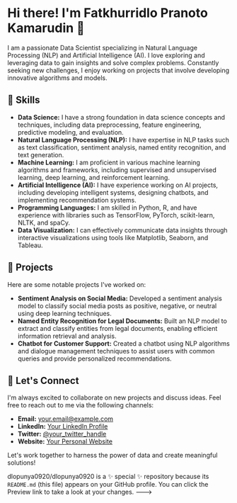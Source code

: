 # Hi there! I'm Fatkhurridlo Pranoto Kamarudin 👋

I am a passionate Data Scientist specializing in Natural Language Processing (NLP) and Artificial Intelligence (AI). I love exploring and leveraging data to gain insights and solve complex problems. Constantly seeking new challenges, I enjoy working on projects that involve developing innovative algorithms and models.

## 🔭 Skills

- **Data Science:** I have a strong foundation in data science concepts and techniques, including data preprocessing, feature engineering, predictive modeling, and evaluation.
- **Natural Language Processing (NLP):** I have expertise in NLP tasks such as text classification, sentiment analysis, named entity recognition, and text generation.
- **Machine Learning:** I am proficient in various machine learning algorithms and frameworks, including supervised and unsupervised learning, deep learning, and reinforcement learning.
- **Artificial Intelligence (AI):** I have experience working on AI projects, including developing intelligent systems, designing chatbots, and implementing recommendation systems.
- **Programming Languages:** I am skilled in Python, R, and have experience with libraries such as TensorFlow, PyTorch, scikit-learn, NLTK, and spaCy.
- **Data Visualization:** I can effectively communicate data insights through interactive visualizations using tools like Matplotlib, Seaborn, and Tableau.

## 🌱 Projects

Here are some notable projects I've worked on:

- **Sentiment Analysis on Social Media:** Developed a sentiment analysis model to classify social media posts as positive, negative, or neutral using deep learning techniques.
- **Named Entity Recognition for Legal Documents:** Built an NLP model to extract and classify entities from legal documents, enabling efficient information retrieval and analysis.
- **Chatbot for Customer Support:** Created a chatbot using NLP algorithms and dialogue management techniques to assist users with common queries and provide personalized recommendations.

## 💬 Let's Connect

I'm always excited to collaborate on new projects and discuss ideas. Feel free to reach out to me via the following channels:

- **Email:** [your.email@example.com](mailto:your.email@example.com)
- **LinkedIn:** [Your LinkedIn Profile](https://www.linkedin.com/in/your-profile)
- **Twitter:** [@your_twitter_handle](https://twitter.com/your_twitter_handle)
- **Website:** [Your Personal Website](https://www.yourwebsite.com)

Let's work together to harness the power of data and create meaningful solutions!

dlopunya0920/dlopunya0920 is a ✨ special ✨ repository because its `README.md` (this file) appears on your GitHub profile.
You can click the Preview link to take a look at your changes.
--->
